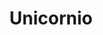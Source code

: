 ---
title: Unicornio
date: 
draft: false

# descripcion
description : Dije de plata y nácar

materials: Plata 925

color: Plateado

dimensions: 1,5cm ancho

code: 02-14-0695

type: "Dijes"

categories: []

price: $2.100,00

# Images
# first image will be shown in the product page
images:
  # - image: "images/path_to_image"
  # La ubicacion de las imagenes es imagenes/Dijes/Dijes.Plata/02-14-0695-unicornio
  - image: "./images/dijes/plata/02-14-0695.JPG"
---